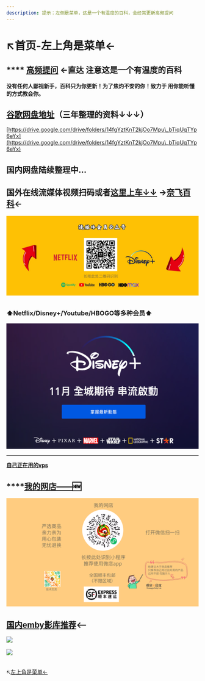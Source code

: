 ```yaml
---
description: 提示：左侧是菜单，这是一个有温度的百科，会经常更新高频提问
---
```


# ↖️首页-左上角是菜单←

## &#x20;**** [**高频提问**](gao-pin-ti-wen.md) **←直达 注意这是一个有温度的百科**&#x20;

**没有任何人鄙视新手，百科只为你更新！为了焦灼不安的你！致力于 用你能听懂的方式教会你。**

## [谷歌网盘地址](https://drive.google.com/drive/folders/14fgYztKnT2kjOo7Mpu\_bTiqUqTYp6eYx)（三年整理的资料↓↓↓）

[https://drive.google.com/drive/folders/14fgYztKnT2kjOo7Mpu\_bTiqUqTYp6eYx](https://drive.google.com/drive/folders/14fgYztKnT2kjOo7Mpu\_bTiqUqTYp6eYx)

## 国内网盘陆续整理中...

## 国外在线流媒体视频扫码或者[这里上车↓↓](https://naifei.pro/m/?rid=1p5c6) →[奈飞百科](nai-fei-ying-pian-tui-jian.md)←

![](.gitbook/assets/pro.jpeg)

##

### ⬆️Netflix/Disney+/Youtube/HBOGO等多种会员⬆️

![11月迪士尼流媒体将登陆港台地区](.gitbook/assets/jie-ping-20210831-xia-wu-9.07.30.png)

****

****[**自己正在用的vps** ](https://i.ok4.icu/9Wy)****

## ****[**我的网店——**](https://weidian.com/?userid=1819313964)**🆕**

![](.gitbook/assets/wo-de-wang-dian-.png)

## [国内emby影库推荐](emby-ying-ku-tui-jian-kuo-he-guo-nei.md)<——

![](.gitbook/assets/jie-ping-20210918-xia-wu-2.55.20.png)

![](.gitbook/assets/jie-ping-20210918-xia-wu-2.45.52.png)

##

↖️[左上角是菜单←](gao-pin-ti-wen.md)
